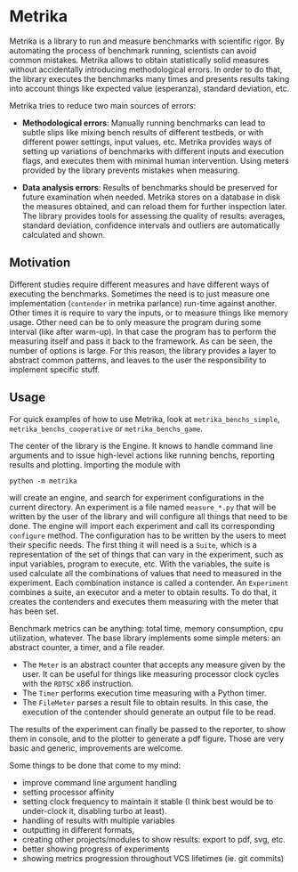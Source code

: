# Metrika
Metrika is a library to run and measure benchmarks with scientific rigor.
By automating the process of benchmark running, scientists can avoid
common mistakes.
Metrika allows to obtain statistically solid measures without accidentally introducing methodological
errors. In order to do
that, the library executes the benchmarks many times and presents results
taking into account things like expected value (esperanza), standard deviation,
etc.

 Metrika tries to reduce two main sources of errors:

- **Methodological errors**:
Manually running benchmarks can lead to subtle slips like mixing bench
results of different testbeds, or with different power settings,
input values, etc.
Metrika provides ways of setting up variations of benchmarks with different
inputs and execution flags, and executes them with minimal human intervention.
Using meters provided by the library prevents mistakes when measuring.


- **Data analysis errors**: Results of benchmarks should be preserved
for future examination when needed.
Metrika stores on a database in disk the measures
obtained, and can reload them for
further inspection later. The library provides tools for assessing
the quality of results: averages, standard deviation, confidence
intervals and outliers are automatically calculated and shown.


Motivation
-----

Different studies require different measures and have different ways of executing the benchmarks.
Sometimes the need is to just measure one implementation  (`contender` in metrika parlance) run-time against another.
Other times it is require to vary the inputs, or to measure
things like memory usage.
Other need can be to only measure the program during some interval (like after warm-up).
In that case the program has to perform the measuring itself
and pass it back to the framework.
As can be seen, the number of options is large. For this reason, the library provides a layer to abstract common patterns,
and leaves to the user the responsibility to implement specific stuff.

Usage
-----
For quick examples of how to use Metrika, look at `metrika_benchs_simple`, `metrika_benchs_cooperative` or `metrika_benchs_game`.

The center of the library is the Engine.
It knows to handle command line arguments and to
issue high-level actions like running benchs, reporting
results and plotting.
Importing the module with

    python -m metrika
    
will create an engine, and search for experiment configurations in the 
current directory. An experiment is a file named `measure_*.py` that will
be written by the user of the library and will configure all things that
need to be done. The engine will import each experiment and call its
corresponding `configure` method.
The configuration has to be written by the users to meet
their specific needs. The first thing it will need is a `Suite`,
which is a representation of the set of things that can vary in 
the experiment, such as input variables, program to execute, etc.
With the variables, the suite is used calculate all the combinations
of values that need to measured in the experiment.
Each combination instance is called a contender. 
An `Experiment` combines a suite, an executor and a meter to obtain
results. To do that, it creates the contenders and executes them
measuring with the meter that has been set. 

Benchmark metrics can be anything: total time, memory consumption,
cpu utilization, whatever.
The base library implements some simple meters: an abstract counter,
a timer, and a file reader.
 - The `Meter` is an abstract counter that accepts any measure given
  by the user. It can be useful for things like measuring processor
  clock cycles with the `RDTSC` x86 instruction.
 - The `Timer` performs execution time measuring with a Python timer.
 - The `FileMeter` parses a result file to obtain results. In this
   case, the execution of the contender should generate an output
   file to be read.

The results of the experiment can finally be passed to the reporter,
to show them in console, and to the plotter to generate a pdf figure.
Those are very basic and generic, improvements are welcome.

Some things to be done that come to my mind:


- improve command line argument handling
- setting processor affinity
- setting clock frequency to maintain it stable (I think best
 would be to under-clock it, disabling turbo at least).
- handling of results with multiple variables
- outputting in different formats,
- creating other projects/modules to show results: export to pdf, svg, etc.
- better showing progress of experiments
- showing metrics progression throughout VCS lifetimes (ie. git commits)

